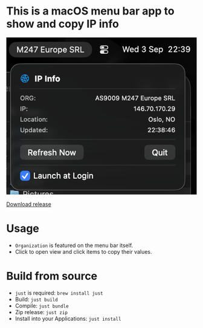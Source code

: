 # This is a macOS menu bar app to show and copy IP info

![example.png](example.png)

[Download release](https://github.com/jensbech/isp-name/releases)

# Usage
- `Organization` is featured on the menu bar itself.
- Click to open view and click items to copy their values.

# Build from source
- `just` is required: `brew install just`
- Build: `just build`
- Compile: `just bundle`
- Zip release: `just zip`
- Install into your Applications: `just install`

